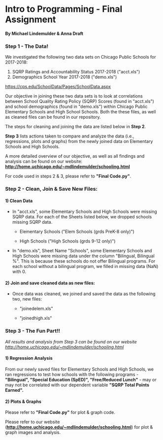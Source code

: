 # **Intro to Programming - Final Assignment**
#### **By Michael Lindemulder & Anna Draft**

### **Step 1 - The Data!**
We investigated the following two data sets on Chicago Public Schools for 2017-2018:

  1) SQRP Ratings and Accountability Status 2017-2018 ("acct.xls")
  2) Demographics School Year 2017-2018 ("demo.xls")

  https://cps.edu/SchoolData/Pages/SchoolData.aspx

Our objective in joining these two data sets is to look at correlations between School Quality Rating Policy (SQRP) Scores (found in "acct.xls") and school demographics (found in "demo.xls") within Chicago Public Elementary Schools and High School Schools. Both the these files, as well as cleaned files can be found in our repository.

The steps for cleaning and joining the data are listed below in **Step 2**.

**Step 3** lists actions taken to compare and analyze the data (i.e., regressions, plots and graphs) from the newly joined data on Elementary Schools and High Schools.

A more detailed overview of our objective, as well as all findings and analysis can be found on our website: **http://home.uchicago.edu/~mdlindemulder/schooling.html**

For code used in steps 2 & 3, please refer to **"Final Code.py"**.


### **Step 2 - Clean, Join & Save New Files:**

#### **1) Clean Data**
* In "acct.xls", some Elementary Schools and High Schools were missing SQRP data. For each of the Sheets listed below, we dropped schools missing SQRP data.

    * Elementary Schools ("Elem Schools (grds PreK-8 only)")

    * High Schools ("High Schools (grds 9-12 only)")

* In "demo.xls", Sheet Name "Schools", some Elementary Schools and High Schools were missing data under the column "Bilingual, Bilingual %". This is because these schools do not offer Bilingual programs. For each school without a bilingual program, we filled in missing data (NaN) with 0.

#### **2) Join and save cleaned data as new files:**
* Once data was cleaned, we joined and saved the data as the following two, new files:

    * "joinedelem.xls"

    * "joinedhigh.xls"


### **Step 3 - The Fun Part!!**
*All results and analysis from Step 3 can be found on our website http://home.uchicago.edu/~mdlindemulder/schooling.html*
#### **1) Regression Analysis**

From our newly saved files for Elementary Schools and High Schools, we ran regressions to test how schools with the following programs - **"Bilingual", "Special Education (SpED)", "Free/Reduced Lunch"** - may or may not be correlated with our dependent variable **"SQRP Total Points Earned".**

#### **2) Plots & Graphs**

Please refer to **"Final Code.py"** for plot & graph code.

Please refer to our website (**http://home.uchicago.edu/~mdlindemulder/schooling.html**) for plot & graph images and analysis.  
